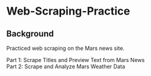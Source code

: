 # Web-Scraping-Practice

## Background

Practiced web scraping on the Mars news site.

Part 1: Scrape Titles and Preview Text from Mars News </br>
Part 2: Scrape and Analyze Mars Weather Data
